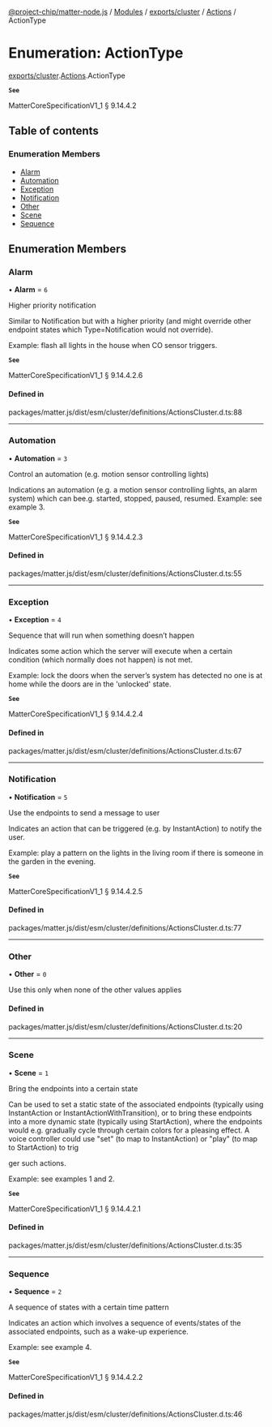 [@project-chip/matter-node.js](../README.md) / [Modules](../modules.md) / [exports/cluster](../modules/exports_cluster.md) / [Actions](../modules/exports_cluster.Actions.md) / ActionType

# Enumeration: ActionType

[exports/cluster](../modules/exports_cluster.md).[Actions](../modules/exports_cluster.Actions.md).ActionType

**`See`**

MatterCoreSpecificationV1_1 § 9.14.4.2

## Table of contents

### Enumeration Members

- [Alarm](exports_cluster.Actions.ActionType.md#alarm)
- [Automation](exports_cluster.Actions.ActionType.md#automation)
- [Exception](exports_cluster.Actions.ActionType.md#exception)
- [Notification](exports_cluster.Actions.ActionType.md#notification)
- [Other](exports_cluster.Actions.ActionType.md#other)
- [Scene](exports_cluster.Actions.ActionType.md#scene)
- [Sequence](exports_cluster.Actions.ActionType.md#sequence)

## Enumeration Members

### Alarm

• **Alarm** = ``6``

Higher priority notification

Similar to Notification but with a higher priority (and might override other endpoint states which
Type=Notification would not override).

Example: flash all lights in the house when CO sensor triggers.

**`See`**

MatterCoreSpecificationV1_1 § 9.14.4.2.6

#### Defined in

packages/matter.js/dist/esm/cluster/definitions/ActionsCluster.d.ts:88

___

### Automation

• **Automation** = ``3``

Control an automation (e.g. motion sensor controlling lights)

Indications an automation (e.g. a motion sensor controlling lights, an alarm system) which can bee.g.
started, stopped, paused, resumed. Example: see example 3.

**`See`**

MatterCoreSpecificationV1_1 § 9.14.4.2.3

#### Defined in

packages/matter.js/dist/esm/cluster/definitions/ActionsCluster.d.ts:55

___

### Exception

• **Exception** = ``4``

Sequence that will run when something doesn’t happen

Indicates some action which the server will execute when a certain condition (which normally does not
happen) is not met.

Example: lock the doors when the server’s system has detected no one is at home while the doors are in the
'unlocked' state.

**`See`**

MatterCoreSpecificationV1_1 § 9.14.4.2.4

#### Defined in

packages/matter.js/dist/esm/cluster/definitions/ActionsCluster.d.ts:67

___

### Notification

• **Notification** = ``5``

Use the endpoints to send a message to user

Indicates an action that can be triggered (e.g. by InstantAction) to notify the user.

Example: play a pattern on the lights in the living room if there is someone in the garden in the evening.

**`See`**

MatterCoreSpecificationV1_1 § 9.14.4.2.5

#### Defined in

packages/matter.js/dist/esm/cluster/definitions/ActionsCluster.d.ts:77

___

### Other

• **Other** = ``0``

Use this only when none of the other values applies

#### Defined in

packages/matter.js/dist/esm/cluster/definitions/ActionsCluster.d.ts:20

___

### Scene

• **Scene** = ``1``

Bring the endpoints into a certain state

Can be used to set a static state of the associated endpoints (typically using InstantAction or
InstantActionWithTransition), or to bring these endpoints into a more dynamic state (typically using
StartAction), where the endpoints would e.g. gradually cycle through certain colors for a pleasing effect. A
voice controller could use "set" (to map to InstantAction) or "play" (to map to StartAction) to trig

ger such actions.

Example: see examples 1 and 2.

**`See`**

MatterCoreSpecificationV1_1 § 9.14.4.2.1

#### Defined in

packages/matter.js/dist/esm/cluster/definitions/ActionsCluster.d.ts:35

___

### Sequence

• **Sequence** = ``2``

A sequence of states with a certain time pattern

Indicates an action which involves a sequence of events/states of the associated endpoints, such as a
wake-up experience.

Example: see example 4.

**`See`**

MatterCoreSpecificationV1_1 § 9.14.4.2.2

#### Defined in

packages/matter.js/dist/esm/cluster/definitions/ActionsCluster.d.ts:46
